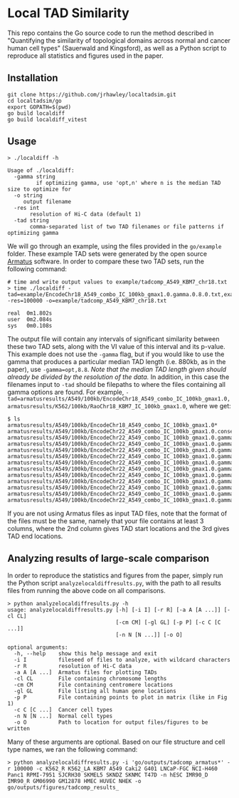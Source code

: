 # Local TAD Similarity

This repo contains the Go source code to run the method described in "Quantifying the similarity of topological domains across normal and cancer human cell types" (Sauerwald and Kingsford), as well as a Python script to reproduce all statistics and figures used in the paper.

## Installation

```shell
git clone https://github.com/jrhawley/localtadsim.git
cd localtadsim/go
export GOPATH=$(pwd)
go build localdiff
go build localdiff_vitest
```

## Usage

```shell
> ./localdiff -h

Usage of ./localdiff:
  -gamma string
    	 if optimizing gamma, use 'opt,n' where n is the median TAD size to optimize for
  -o string
     output filename
  -res int
       resolution of Hi-C data (default 1)
  -tad string
       comma-separated list of two TAD filenames or file patterns if optimizing gamma
```

We will go through an example, using the files provided in the `go/example` folder.
These example TAD sets were generated by the open source [Armatus](https://github.com/kingsfordgroup/armatus) software.
In order to compare these two TAD sets, run the following command:

```shell
# time and write output values to example/tadcomp_A549_KBM7_chr18.txt
> time ./localdiff -tad=example/EncodeChr18_A549_combo_IC_100kb_gmax1.0.gamma.0.8.0.txt,example/RaoChr18_KBM7_IC_100kb_gmax1.0.gamma.0.8.0.txt -res=100000 -o=example/tadcomp_A549_KBM7_chr18.txt

real  0m1.802s
user  0m2.084s
sys   0m0.108s
```

The output file will contain any intervals of significant similarity between these two TAD sets, along with the VI value of this interval and its p-value.
This example does not use the `-gamma` flag, but if you would like to use the gamma that produces a particular median TAD length (i.e. 880kb, as in the paper), use `-gamma=opt,8.8`.
_Note that the median TAD length given should already be divided by the resolution of the data._
In addition, in this case the filenames input to `-tad` should be filepaths to where the files containing all gamma options are found.
For example, `-tad=armatusresults/A549/100kb/EncodeChr18_A549_combo_IC_100kb_gmax1.0,armatusresults/K562/100kb/RaoChr18_KBM7_IC_100kb_gmax1.0`, where we get:

```shell
$ ls armatusresults/A549/100kb/EncodeChr18_A549_combo_IC_100kb_gmax1.0*
armatusresults/A549/100kb/EncodeChr22_A549_combo_IC_100kb_gmax1.0.consensus.txt
armatusresults/A549/100kb/EncodeChr22_A549_combo_IC_100kb_gmax1.0.gamma.0.0.txt
armatusresults/A549/100kb/EncodeChr22_A549_combo_IC_100kb_gmax1.0.gamma.0.1.0.txt
armatusresults/A549/100kb/EncodeChr22_A549_combo_IC_100kb_gmax1.0.gamma.0.2.0.txt
armatusresults/A549/100kb/EncodeChr22_A549_combo_IC_100kb_gmax1.0.gamma.0.3.0.txt
armatusresults/A549/100kb/EncodeChr22_A549_combo_IC_100kb_gmax1.0.gamma.0.4.0.txt
armatusresults/A549/100kb/EncodeChr22_A549_combo_IC_100kb_gmax1.0.gamma.0.5.0.txt
armatusresults/A549/100kb/EncodeChr22_A549_combo_IC_100kb_gmax1.0.gamma.0.6.0.txt
armatusresults/A549/100kb/EncodeChr22_A549_combo_IC_100kb_gmax1.0.gamma.0.7.0.txt
armatusresults/A549/100kb/EncodeChr22_A549_combo_IC_100kb_gmax1.0.gamma.0.8.0.txt
armatusresults/A549/100kb/EncodeChr22_A549_combo_IC_100kb_gmax1.0.gamma.0.9.0.txt
armatusresults/A549/100kb/EncodeChr22_A549_combo_IC_100kb_gmax1.0.gamma.1.0.txt
```

If you are not using Armatus files as input TAD files, note that the format of the files must be the same, namely that your file contains at least 3 columns, where the 2nd column gives TAD start locations and the 3rd gives TAD end locations.

## Analyzing results of large-scale comparison

In order to reproduce the statistics and figures from the paper, simply run the Python script `analyzelocaldiffresults.py`, with the path to all results files from running the above code on all comparisons.

```shell
> python analyzelocaldiffresults.py -h
usage: analyzelocaldiffresults.py [-h] [-i I] [-r R] [-a A [A ...]] [-cl CL]
                                  [-cm CM] [-gl GL] [-p P] [-c C [C ...]]
                                  [-n N [N ...]] [-o O]

optional arguments:
  -h, --help    show this help message and exit
  -i I          fileseed of files to analyze, with wildcard characters
  -r R          resolution of Hi-C data
  -a A [A ...]  Armatus files for plotting TADs
  -cl CL        File containing chromosome lengths
  -cm CM        File containing centromere locations
  -gl GL        File listing all human gene locations
  -p P          File containing points to plot in matrix (like in Fig 1)
  -c C [C ...]  Cancer cell types
  -n N [N ...]  Normal cell types
  -o O          Path to location for output files/figures to be written
```

Many of these arguments are optional.
Based on our file structure and cell type names, we ran the following command:

```shell
> python analyzelocaldiffresults.py -i 'go/outputs/tadcomp_armatus*' -r 100000 -c K562_R K562_LA KBM7 A549 Caki2 G401 LNCaP-FGC NCI-H460 Panc1 RPMI-7951 SJCRH30 SKMEL5 SKNDZ SKNMC T47D -n hESC IMR90_D IMR90_R GM06990 GM12878 HMEC HUVEC NHEK -o go/outputs/figures/tadcomp_results_
```
